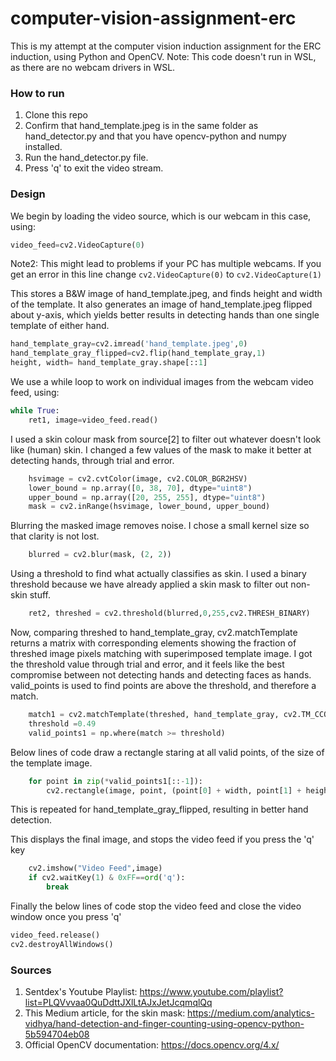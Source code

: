 # computer-vision-assignment-erc

This is my attempt at the computer vision induction assignment for the ERC induction, using Python and OpenCV.
Note: This code doesn't run in WSL, as there are no webcam drivers in WSL.

### How to run
1. Clone this repo
2. Confirm that hand_template.jpeg is in the same folder as hand_detector.py and that you have opencv-python and numpy installed.
3. Run the hand_detector.py file.
4. Press 'q' to exit the video stream.

### Design
We begin by loading the video source, which is our webcam in this case, using:
```py 
video_feed=cv2.VideoCapture(0)
```
Note2: This might lead to problems if your PC has multiple webcams. If you get an error in this line change ```cv2.VideoCapture(0)``` to ```cv2.VideoCapture(1)```

This stores a B&W image of hand_template.jpeg, and finds height and width of the template. It also generates an image of hand_template.jpeg flipped about y-axis, which yields better results in detecting hands than one single template of either hand. 
```py
hand_template_gray=cv2.imread('hand_template.jpeg',0)
hand_template_gray_flipped=cv2.flip(hand_template_gray,1)
height, width= hand_template_gray.shape[::1]
```
We use a while loop to work on individual images from the webcam video feed, using:
```py
while True:
    ret1, image=video_feed.read()
```
I used a skin colour mask from source[2] to filter out whatever doesn't look like (human) skin. I changed a few values of the mask to make it better at detecting hands, through trial and error.
```py
    hsvimage = cv2.cvtColor(image, cv2.COLOR_BGR2HSV)
    lower_bound = np.array([0, 38, 70], dtype="uint8")
    upper_bound = np.array([20, 255, 255], dtype="uint8")
    mask = cv2.inRange(hsvimage, lower_bound, upper_bound)
```
Blurring the masked image removes noise. I chose a small kernel size so that clarity is not lost.
```py
    blurred = cv2.blur(mask, (2, 2))
````
Using a threshold to find what actually classifies as skin. I used a binary threshold because we have already applied a skin mask to filter out non-skin stuff.
```py
    ret2, threshed = cv2.threshold(blurred,0,255,cv2.THRESH_BINARY)
```
Now, comparing threshed to hand_template_gray, cv2.matchTemplate returns a matrix with corresponding elements showing the fraction of threshed image pixels matching with superimposed template image. I got the threshold value through trial and error, and it feels like the best compromise between not detecting hands and detecting faces as hands.
valid_points is used to find points are above the threshold, and therefore a match.
```py
    match1 = cv2.matchTemplate(threshed, hand_template_gray, cv2.TM_CCOEFF_NORMED)
    threshold =0.49
    valid_points1 = np.where(match >= threshold)
```
Below lines of code draw a rectangle staring at all valid points, of the size of the template image.
```py
    for point in zip(*valid_points1[::-1]):
        cv2.rectangle(image, point, (point[0] + width, point[1] + height), (255, 0, 0), 1,)
```
This is repeated for hand_template_gray_flipped, resulting in better hand detection.

This  displays the final image, and stops the video feed if you press the 'q' key
```py
    cv2.imshow("Video Feed",image)
    if cv2.waitKey(1) & 0xFF==ord('q'):
        break
```
Finally the below lines of code stop the video feed and close the video window once you press 'q'
```py
video_feed.release()
cv2.destroyAllWindows()
```

### Sources
1.  Sentdex's Youtube Playlist: https://www.youtube.com/playlist?list=PLQVvvaa0QuDdttJXlLtAJxJetJcqmqlQq
2.  This Medium article, for the skin mask: https://medium.com/analytics-vidhya/hand-detection-and-finger-counting-using-opencv-python-5b594704eb08
3.  Official OpenCV documentation: https://docs.opencv.org/4.x/
